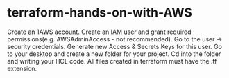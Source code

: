 # terraform-hands-on-with-AWS

Create an 1AWS account.
Create an IAM user and grant required permissions(e.g. AWSAdminAccess - not recommended).
Go to the user → security credentials.
Generate new Access & Secrets Keys for this user.
Go to your desktop and create a new folder for your project.
Cd into the folder and writing your HCL code.
All files created in terraform must have the .tf extension.


